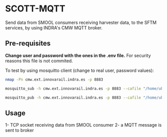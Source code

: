 # SCOTT-MQTT

Send data from SMOOL consumers receiving harvester data, to the SFTM services, by using INDRA's CMW MQTT broker.

## Pre-requisites

**Change user and password with the ones in the .env file.** For security reasons this file is not commited.

To test by using mosquitto client (change to real user, password values):

```sh
nmap -Pn cmw.ext.innovarail.indra.es -p 8883

mosquitto_sub -h cmw.ext.innovarail.indra.es -p 8883 --cafile "/home/ubuntu/SOFTWARE/SCOTT/INTERCAMBIO INDRA/ACCESO SERVIDOR MQTT/SCOTT__WP17-Integration_Lab/TECNALIA/public key/extca-chain.cert.pem"  --insecure -u $USER -P $PASSWORD -t "131/100/+/+/110/110/#"

mosquitto_pub -h cmw.ext.innovarail.indra.es -p 8883 --cafile "/home/ubuntu/SOFTWARE/SCOTT/INTERCAMBIO INDRA/ACCESO SERVIDOR MQTT/SCOTT__WP17-Integration_Lab/TECNALIA/public key/extca-chain.cert.pem" --insecure -u $USER -P $PASSWORD -t "131/100/pp/pp/pp/pp/101/pp" -m "aaaee"
```

## Usage

1- TCP socket receiving data from SMOOL consumer
2- a MQTT message is sent to broker